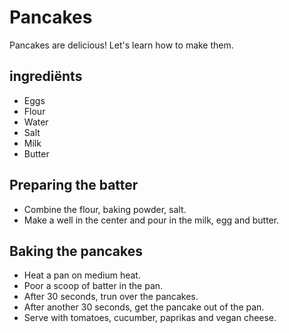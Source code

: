 # Pancakes

Pancakes are delicious! Let's learn how to make them.

## ingrediënts

- Eggs
- Flour
- Water
- Salt
- Milk
- Butter

## Preparing the batter

- Combine the flour, baking powder, salt.
- Make a well in the center and pour in the milk, egg and butter.

## Baking the pancakes

- Heat a pan on medium heat.
- Poor a scoop of batter in the pan.
- After 30 seconds, trun over the pancakes.
- After another 30 seconds, get the pancake out of the pan.
- Serve with tomatoes, cucumber, paprikas and vegan cheese.
